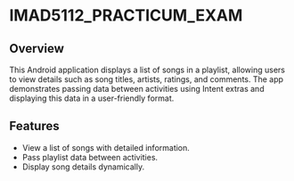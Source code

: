 # IMAD5112_PRACTICUM_EXAM
## Overview
This Android application displays a list of songs in a playlist, allowing users to view details such as song titles, artists, ratings, and comments. The app demonstrates passing data between activities using Intent extras and displaying this data in a user-friendly format.

## Features
- View a list of songs with detailed information.
- Pass playlist data between activities.
- Display song details dynamically.
